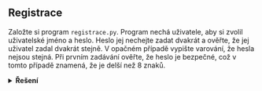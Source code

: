 ## Registrace

Založte si program `registrace.py`. Program nechá uživatele, aby si zvolil uživatelské jméno a heslo. Heslo jej nechejte
zadat dvakrát a ověřte, že jej uživatel zadal dvakrát stejně. V opačném případě vypište varování, že hesla nejsou
stejná. Při prvním zadávání ověřte, že heslo je bezpečné, což v tomto případě znamená, že je delší než 8 znaků.

<details>
<summary><b>Řešení</b></summary>

```python
# registrace.py
uzivatel = input('Zadej uživatelské jméno: ')

heslo = input('Zadej heslo: ')
if len(heslo) <= 8:
    print('Heslo je příliš krátké')
    exit()

heslo_2 = input('Zadej heslo znovu: ')
if heslo != heslo_2:
  print('Hesla se neshodují.')
```

</details>

